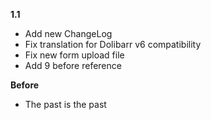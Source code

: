 **1.1**
* Add new ChangeLog
* Fix translation for Dolibarr v6 compatibility
* Fix new form upload file
* Add 9 before reference

**Before**
* The past is the past